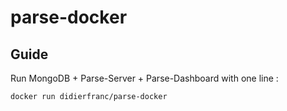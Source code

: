 # parse-docker

## Guide

Run MongoDB + Parse-Server + Parse-Dashboard with one line :
```
docker run didierfranc/parse-docker 
```

